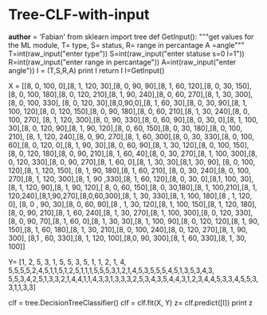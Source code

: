 # Tree-CLF-with-input
__author__ = 'Fabian'
from sklearn import tree
def GetInput():
    """get values for the ML module, T= type, S= status, R= range in percantage A =angle"""
    T=int(raw_input("enter type"))
    S=int(raw_input("enter statuse s=0 l=1"))
    R=int(raw_input("enter range in percantage"))
    A=int(raw_input("enter angle"))
    I = (T,S,R,A)
    print I
    return I
I=GetInput()





X =  [[8, 0, 100, 0],[8, 1, 120, 30],[8, 0, 90, 90],[8, 1, 60, 120],[8, 0, 30, 150],[8, 0, 100, 180],[8, 0, 120, 210],[8, 1, 90, 240],[8, 0, 60, 270],[8, 1, 30, 300],[8, 0, 100, 330],
      [8, 0, 120, 30],[8,0,90,0],[8, 1, 60, 30],[8, 0, 30, 90],[8, 1, 100, 120],[8, 0, 120, 150],[8, 0, 90, 180],[8, 0, 60, 210],[8, 1, 30, 240],[8, 0, 100, 270],
      [8, 1, 120, 300],[8, 0, 90, 330],[8, 0, 60, 90],[8, 0, 30, 0],[8, 1, 100, 30],[8, 0, 120, 90],[8, 1, 90, 120],[8, 0, 60, 150],[8, 0, 30, 180],[8, 0, 100, 210],
      [8, 1, 120, 240],[8, 0, 90, 270],[8, 1, 60, 300],[8, 0, 30, 330],[8, 0, 100, 60],[8, 0, 120, 0],[8, 1, 90, 30],[8, 0, 60, 90],[8, 1, 30, 120],[8, 0, 100, 150],
      [8, 0, 120, 180],[8, 0, 90, 210],[8, 1, 60, 40],[8, 0, 30, 270],[8, 1, 100, 300],[8, 0, 120, 330],[8, 0, 90, 270],[8, 1, 60, 0],[8, 1, 30, 30],[8,1, 30, 90],
      [8, 0, 100, 120],[8, 1, 120, 150], [8, 1, 90, 180],[8, 1, 60, 210], [8, 	0, 30, 240],[8, 0, 100, 270],[8, 1, 120, 300],[8, 1, 90	,330],[8, 1, 60, 120],[8,	0, 30, 0],[8,1, 100, 30],
      [8, 1, 120, 90],[8, 1, 90, 120],[ 8, 0, 60, 150],[8, 0, 30,180],[8, 1, 100,210],[8, 1, 120,240],[8,1,90,270],[8,0,60,300],[8, 1, 30, 330],[8, 1, 100, 180],[8	, 1, 120,  0],
      [8, 0	, 90, 30],[8, 0, 60, 90],[8	, 1, 30, 120],[8, 1, 100, 150],[8, 1, 120, 180],[8, 0, 90,  210],[8, 1, 60, 240],[8, 1, 30, 270],[8, 1, 100, 300],[8, 0, 120, 330],
      [8, 0, 90, 70],[8, 1, 60, 0],[8, 1, 30, 30],[8, 1, 100, 90],[8, 0, 120, 120],[8, 1, 90, 150],[8, 1, 60, 180],[8, 1, 30, 210],[8, 0, 100, 240],[8, 0, 120, 270],[8, 1, 90, 300],
      [8,1 , 60, 330],[8, 1, 120, 100],[8,0, 90, 300],[8, 1, 60, 330],[8, 1, 30, 100]]

Y= [1, 2, 5, 3, 1, 5, 5, 3, 5, 1, 1, 2, 1, 4, 5,5,5,5,2,4,5,1,1,5,1,2,5,1,1,1,5,5,5,3,1,2,1,4,5,3,5,5,5,4,5,1,3,5,3,4,3,
5,5,3,4,2,5,1,3,3,2,1,4,4,1,1,4,3,3,1,3,3,3,2,5,3,4,3,5,4,4,3,1,2,3,4,4,5,3,3,4,5,5,3,3,1,1,3,3]

clf = tree.DecisionTreeClassifier()
clf = clf.fit(X, Y)
z= clf.predict([I])
print z
